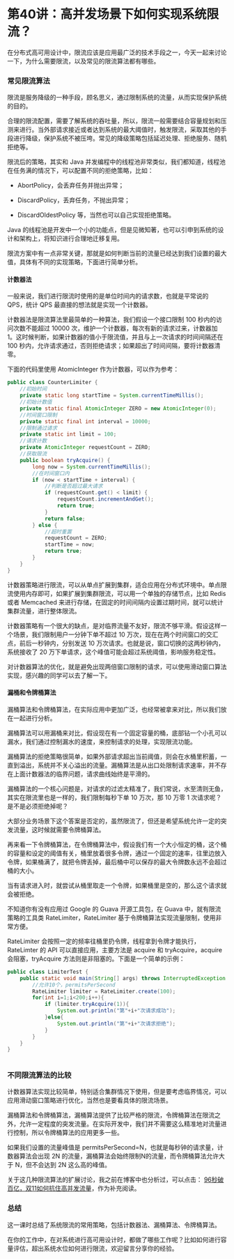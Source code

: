 # 第40讲：高并发场景下如何实现系统限流？

在分布式高可用设计中，限流应该是应用最广泛的技术手段之一，今天一起来讨论一下，为什么需要限流，以及常见的限流算法都有哪些。

### 常见限流算法

限流是服务降级的一种手段，顾名思义，通过限制系统的流量，从而实现保护系统的目的。

合理的限流配置，需要了解系统的吞吐量，所以，限流一般需要结合容量规划和压测来进行。当外部请求接近或者达到系统的最大阈值时，触发限流，采取其他的手段进行降级，保护系统不被压垮。常见的降级策略包括延迟处理、拒绝服务、随机拒绝等。

限流后的策略，其实和 Java 并发编程中的线程池非常类似，我们都知道，线程池在任务满的情况下，可以配置不同的拒绝策略，比如：

* AbortPolicy，会丢弃任务并抛出异常；

* DiscardPolicy，丢弃任务，不抛出异常；

* DiscardOldestPolicy 等，当然也可以自己实现拒绝策略。

Java 的线程池是开发中一个小的功能点，但是见微知著，也可以引申到系统的设计和架构上，将知识进行合理地迁移复用。

限流方案中有一点非常关键，那就是如何判断当前的流量已经达到我们设置的最大值，具体有不同的实现策略，下面进行简单分析。

#### 计数器法

一般来说，我们进行限流时使用的是单位时间内的请求数，也就是平常说的 QPS，统计 QPS 最直接的想法就是实现一个计数器。

计数器法是限流算法里最简单的一种算法，我们假设一个接口限制 100 秒内的访问次数不能超过 10000 次，维护一个计数器，每次有新的请求过来，计数器加 1。这时候判断，如果计数器的值小于限流值，并且与上一次请求的时间间隔还在 100 秒内，允许请求通过，否则拒绝请求；如果超出了时间间隔，要将计数器清零。

下面的代码里使用 AtomicInteger 作为计数器，可以作为参考：

```java
public class CounterLimiter { 
    //初始时间 
    private static long startTime = System.currentTimeMillis(); 
    //初始计数值 
    private static final AtomicInteger ZERO = new AtomicInteger(0); 
    //时间窗口限制 
    private static final int interval = 10000; 
    //限制通过请求 
    private static int limit = 100; 
    //请求计数 
    private AtomicInteger requestCount = ZERO; 
    //获取限流 
    public boolean tryAcquire() { 
        long now = System.currentTimeMillis(); 
        //在时间窗口内 
        if (now < startTime + interval) { 
            //判断是否超过最大请求 
            if (requestCount.get() < limit) { 
                requestCount.incrementAndGet(); 
                return true; 
            } 
            return false; 
        } else { 
            //超时重置 
            requestCount = ZERO; 
            startTime = now; 
            return true; 
        } 
    } 
} 
```

计数器策略进行限流，可以从单点扩展到集群，适合应用在分布式环境中。单点限流使用内存即可，如果扩展到集群限流，可以用一个单独的存储节点，比如 Redis 或者 Memcached 来进行存储，在固定的时间间隔内设置过期时间，就可以统计集群流量，进行整体限流。

计数器策略有一个很大的缺点，是对临界流量不友好，限流不够平滑。假设这样一个场景，我们限制用户一分钟下单不超过 10 万次，现在在两个时间窗口的交汇点，前后一秒钟内，分别发送 10 万次请求。也就是说，窗口切换的这两秒钟内，系统接收了 20 万下单请求，这个峰值可能会超过系统阈值，影响服务稳定性。

对计数器算法的优化，就是避免出现两倍窗口限制的请求，可以使用滑动窗口算法实现，感兴趣的同学可以去了解一下。

#### 漏桶和令牌桶算法

漏桶算法和令牌桶算法，在实际应用中更加广泛，也经常被拿来对比，所以我们放在一起进行分析。

漏桶算法可以用漏桶来对比，假设现在有一个固定容量的桶，底部钻一个小孔可以漏水，我们通过控制漏水的速度，来控制请求的处理，实现限流功能。

漏桶算法的拒绝策略很简单，如果外部请求超出当前阈值，则会在水桶里积蓄，一直到溢出，系统并不关心溢出的流量。漏桶算法是从出口处限制请求速率，并不存在上面计数器法的临界问题，请求曲线始终是平滑的。

漏桶算法的一个核心问题是，对请求的过滤太精准了，我们常说，水至清则无鱼，其实在限流里也是一样的，​ 我们限制每秒下单 10 万次，那 10 万零 1 次请求呢？是不是必须拒绝掉呢？

大部分业务场景下这个答案是否定的，虽然限流了，但还是希望系统允许一定的突发流量，这时候就需要令牌桶算法。

再来看一下令牌桶算法，在令牌桶算法中，假设我们有一个大小恒定的桶，这个桶的容量和设定的阈值有关，桶里放着很多令牌，通过一个固定的速率，往里边放入令牌，如果桶满了，就把令牌丢掉，最后桶中可以保存的最大令牌数永远不会超过桶的大小。

当有请求进入时，就尝试从桶里取走一个令牌，如果桶里是空的，那么这个请求就会被拒绝。

不知道你有没有应用过 Google 的 Guava 开源工具包，在 Guava 中，就有限流策略的工具类 RateLimiter，RateLimiter 基于令牌桶算法实现流量限制，使用非常方便。

RateLimiter 会按照一定的频率往桶里扔令牌，线程拿到令牌才能执行，RateLimter 的 API 可以直接应用，主要方法是 acquire 和 tryAcquire，acquire 会阻塞，tryAcquire 方法则是非阻塞的。下面是一个简单的示例：

```java
public class LimiterTest { 
    public static void main(String[] args) throws InterruptedException { 
        //允许10个，permitsPerSecond 
        RateLimiter limiter = RateLimiter.create(100); 
        for(int i=1;i<200;i++){ 
            if (limiter.tryAcquire(1)){ 
                System.out.println("第"+i+"次请求成功"); 
            }else{ 
                System.out.println("第"+i+"次请求拒绝"); 
            } 
        } 
    } 
} 
​ 
```

### 不同限流算法的比较

计数器算法实现比较简单，特别适合集群情况下使用，但是要考虑临界情况，可以应用滑动窗口策略进行优化，当然也是要看具体的限流场景。

漏桶算法和令牌桶算法，漏桶算法提供了比较严格的限流，令牌桶算法在限流之外，允许一定程度的突发流量。在实际开发中，我们并不需要这么精准地对流量进行控制，所以令牌桶算法的应用更多一些。

如果我们设置的流量峰值是 permitsPerSecond=N，也就是每秒钟的请求量，计数器算法会出现 2N 的流量，漏桶算法会始终限制N的流量，而令牌桶算法允许大于 N，但不会达到 2N 这么高的峰值。

关于这几种限流算法的扩展讨论，我之前在博客中也分析过，可以点击： [96秒破百亿，双11如何抗住高并发流量](https://mp.weixin.qq.com/s?__biz=MzI0ODM4OTc4Mg==&mid=2247483727&idx=1&sn=7bc814e9aca95760e47eea644c9d4558)，作为补充阅读。

### 总结

这一课时总结了系统限流的常用策略，包括计数器法、漏桶算法、令牌桶算法。

在你的工作中，在对系统进行高可用设计时，都做了哪些工作呢？比如如何进行容量评估，超出系统水位如何进行限流，欢迎留言分享你的经验。


